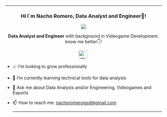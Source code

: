  ---

<p align="center" width="300">
   <h3 align="center">Hi I´m Nacho Romero, Data Analyst and Engineer👋!</h3>
</p>

<p align="center">
  <a href="https://github.com/DenverCoder1/readme-typing-svg"><img src="https://readme-typing-svg.herokuapp.com?font=Time+New+Roman&color=cyan&size=25&center=true&vCenter=true&width=600&height=100&lines=I'm+Nacho+Romero⚡;++;Love+VIDEOGAMES🕹️+ESPORTS🎮+and+DATA📊"></a>
</p>

<p align="center"> <strong>Data Analyst and Engineer</strong> with background in Videogame Development.<br /> know me better👇!</p>
<p align="center">
   <a href="https://www.linkedin.com/in/ignacio-romero-estrada/" target="blank" style='margin-right:4px'>
    <img align="center" src="https://cdn.jsdelivr.net/npm/simple-icons@3.0.1/icons/linkedin.svg" alt="midudev" height="28px" width="28px" />
  </a>
</p>


- 📈 I’m looking to grow professionally
- 🔧 I’m currently learning technical tools for data analysis
- 💬 Ask me about Data Analysis and/or Engineering, Videogames and Esports
- 📫 How to reach me: nachoromerogsd@gmail.com

  ---
